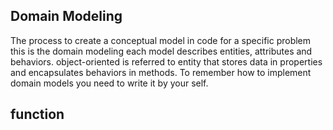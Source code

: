 ## Domain Modeling

The process to create a conceptual model in code for a specific problem this is the domain modeling 
each model describes entities, attributes and behaviors. object-oriented is referred to  entity that
stores data in properties and encapsulates behaviors in methods.
To remember how to implement domain models you need to write it by your self.


## function

